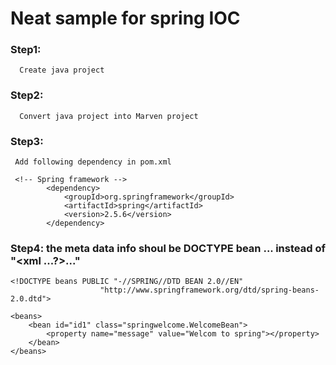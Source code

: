 # Neat sample for spring IOC

### Step1: 
```
  Create java project
```



### Step2: 
```
  Convert java project into Marven project
```



### Step3: 
```
 Add following dependency in pom.xml
 
 <!-- Spring framework -->
		<dependency>
			<groupId>org.springframework</groupId>
			<artifactId>spring</artifactId>
			<version>2.5.6</version>
		</dependency>
```

### Step4: the meta data info shoul be DOCTYPE bean ... instead of "<xml ...?>..."
```
<!DOCTYPE beans PUBLIC "-//SPRING//DTD BEAN 2.0//EN"
					"http://www.springframework.org/dtd/spring-beans-2.0.dtd">

<beans>
	<bean id="id1" class="springwelcome.WelcomeBean">
		<property name="message" value="Welcom to spring"></property>
	</bean>
</beans>

```


